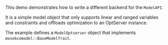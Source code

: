 This demo demonstrates how to write a different backend for the `ModelAPI`.

It is a simple model object that only supports linear and ranged variables and
constraints and offloads optimization to an OptServer instance.

The example defines a `ModelOptserver` object that implements `mosekcomodel::BaseModelTrait`.

